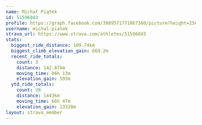 ```yaml
---
name: Michał Piątek
id: 51596843
profile: https://graph.facebook.com/3089571771067360/picture?height=256&width=256
username: michal-piatek
strava_url: https://www.strava.com/athletes/51596843
stats:
  biggest_ride_distance: 109.74km
  biggest_climb_elevation_gain: 669.2m
  recent_ride_totals:
    count: 3
    distance: 142.87km
    moving_time: 06h 13m
    elevation_gain: 593m
  ytd_ride_totals:
    count: 38
    distance: 1443km
    moving_time: 66h 47m
    elevation_gain: 13328m
layout: strava_member
--- 
```

